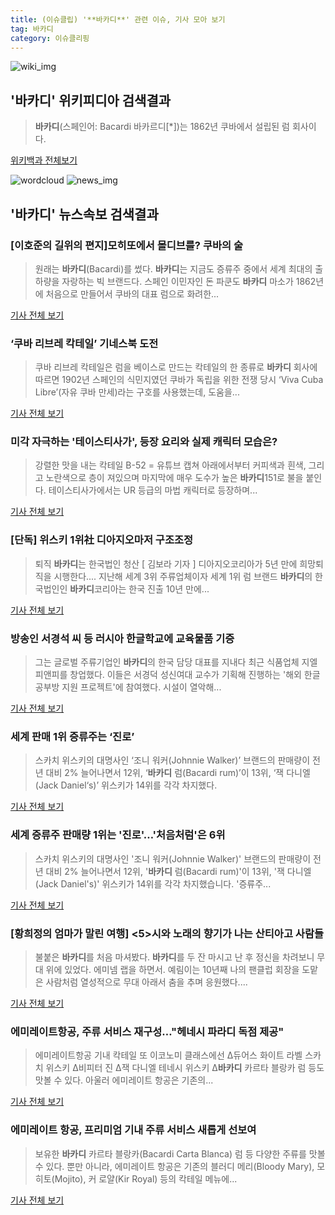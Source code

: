 ```yaml
---
title: (이슈클립) '**바카디**' 관련 이슈, 기사 모아 보기
tag: 바카디
category: 이슈클리핑
---
```

![wiki_img](https://user-images.githubusercontent.com/42597476/44503234-41136a80-a6d0-11e8-9071-6fc6418eafe4.png)
## **'**바카디**'** 위키피디아 검색결과
>**바카디**(스페인어: Bacardi 바카르디[*])는 1862년 쿠바에서 설립된 럼 회사이다.

<a href="https://ko.wikipedia.org/wiki/바카디" target="_blank">위키백과 전체보기</a>

![wordcloud](https://s3.ap-northeast-2.amazonaws.com/lyrics101-wordcloud/2018-09-07-1536305458.png)
![news_img](https://user-images.githubusercontent.com/42597476/44507050-1206f400-a6e4-11e8-8d98-7ffbfebb353f.png)
## **'**바카디**'** 뉴스속보 검색결과
### [이호준의 길위의 편지]모히또에서 몰디브를? 쿠바의 술

>원래는 **바카디**(Bacardi)를 썼다. **바카디**는 지금도 증류주 중에서 세계 최대의 출하량을 자랑하는 빅 브랜드다. 스페인 이민자인 돈 파쿤도 **바카디** 마소가 1862년에 처음으로 만들어서 쿠바의 대표 럼으로 화려한...

<a href="http://news.mt.co.kr/mtview.php?no=2018083115555128089" target="_blank">기사 전체 보기</a>

### ‘쿠바 리브레 칵테일’ 기네스북 도전

>쿠바 리브레 칵테일은 럼을 베이스로 만드는 칵테일의 한 종류로 **바카디** 회사에 따르면 1902년 스페인의 식민지였던 쿠바가 독립을 위한 전쟁 당시 ‘Viva Cuba Libre’(자유 쿠바 만세)라는 구호를 사용했는데, 도움을...

<a href="http://www.hankookilbo.com/v/7a1594bf158e42f2813c230c40f2646f" target="_blank">기사 전체 보기</a>

### 미각 자극하는 '테이스티사가', 등장 요리와 실제 캐릭터 모습은?

>강렬한 맛을 내는 칵테일 B-52 = 유튜브 캡쳐 아래에서부터 커피색과 흰색, 그리고 노란색으로 층이 져있으며 마지막에 매우 도수가 높은 **바카디**151로 불을 붙인다. 테이스티사가에서는 UR 등급의 마법 캐릭터로 등장하며...

<a href="http://www.gamechosun.co.kr/article/view.php?no=149356" target="_blank">기사 전체 보기</a>

### [단독] 위스키 1위社 디아지오마저 구조조정

>퇴직 **바카디**는 한국법인 청산 [ 김보라 기자 ] 디아지오코리아가 5년 만에 희망퇴직을 시행한다.... 지난해 세계 3위 주류업체이자 세계 1위 럼 브랜드 **바카디**의 한국법인인 **바카디**코리아는 한국 진출 10년 만에...

<a href="http://news.hankyung.com/article/2018073178621" target="_blank">기사 전체 보기</a>

### 방송인 서경석 씨 등 러시아 한글학교에 교육물품 기증

>그는 글로벌 주류기업인 **바카디**의 한국 담당 대표를 지내다 최근 식품업체 지엘피앤피를 창업했다. 이들은 서경덕 성신여대 교수가 기획해 진행하는 '해외 한글 공부방 지원 프로젝트'에 참여했다. 시설이 열악해...

<a href="http://app.yonhapnews.co.kr/YNA/Basic/SNS/r.aspx?c=AKR20180730010000371&did=1195m" target="_blank">기사 전체 보기</a>

### 세계 판매 1위 증류주는 ‘진로’

>스카치 위스키의 대명사인 ‘조니 워커(Johnnie Walker)’ 브랜드의 판매량이 전년 대비 2% 늘어나면서 12위, ‘**바카디** 럼(Bacardi rum)’이 13위, ‘잭 다니엘(Jack Daniel‘s)’ 위스키가 14위를 각각 차지했다.

<a href="http://www.kookje.co.kr/news2011/asp/newsbody.asp?code=0400&key=20180710.22013003848" target="_blank">기사 전체 보기</a>

### 세계 증류주 판매량 1위는 '진로'…'처음처럼'은 6위

>스카치 위스키의 대명사인 '조니 워커(Johnnie Walker)' 브랜드의 판매량이 전년 대비 2% 늘어나면서 12위, '**바카디** 럼(Bacardi rum)'이 13위, '잭 다니엘(Jack Daniel's)' 위스키가 14위를 각각 차지했습니다. '증류주...

<a href="http://news.sbs.co.kr/news/endPage.do?news_id=N1004838106&plink=ORI&cooper=NAVER" target="_blank">기사 전체 보기</a>

### [황희정의 엄마가 말린 여행] <5>시와 노래의 향기가 나는 산티아고 사람들

>불붙은 **바카디**를 처음 마셔봤다. **바카디**를 두 잔 마시고 난 후 정신을 차려보니 무대 위에 있었다. 에미넴 랩을 하면서. 예림이는 10년째 나의 팬클럽 회장을 도맡은 사람처럼 열성적으로 무대 아래서 춤을 추며 응원했다....

<a href="http://news.imaeil.com/Life/2018052800112344130" target="_blank">기사 전체 보기</a>

### 에미레이트항공, 주류 서비스 재구성…"헤네시 파라디 독점 제공"

>에미레이트항공 기내 칵테일 또 이코노미 클래스에선 Δ듀어스 화이트 라벨 스카치 위스키 Δ비피터 진 Δ잭 다니엘 테네시 위스키 Δ**바카디** 카르타 블랑카 럼 등도 맛볼 수 있다. 아울러 에미레이트 항공은 기존의...

<a href="http://news1.kr/articles/?3331588" target="_blank">기사 전체 보기</a>

### 에미레이트 항공, 프리미엄 기내 주류 서비스 새롭게 선보여

>보유한 **바카디** 카르타 블랑카(Bacardi Carta Blanca) 럼 등 다양한 주류를 맛볼 수 있다. 뿐만 아니라, 에미레이트 항공은 기존의 블러디 메리(Bloody Mary), 모히토(Mojito), 커 로얄(Kir Royal) 등의 칵테일 메뉴에...

<a href="http://www.tourtimes.net/sub_read.html?uid=48700&section=sc6" target="_blank">기사 전체 보기</a>


